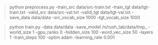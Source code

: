 



> python preprocess.py -train_src data/src-train.txt -train_tgt data/tgt-train.txt -valid_src data/src-val.txt -valid_tgt data/tgt-val.txt -save_data data/data -src_vocab_size 1000 -tgt_vocab_size 1000

> python train.py -data data/data -save_model /n/rush_lab/data/tmp_ -world_size 1 -gpu_ranks 0 -hidden_size 100 -word_vec_size 50 -layers 1 -train_steps 100 -optim adam  -learning_rate 0.001
